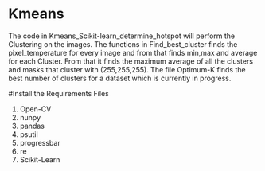 # Kmeans
The code in Kmeans_Scikit-learn_determine_hotspot will perform the Clustering on the images.
The functions in Find_best_cluster finds the pixel_temperature for every image and from that finds min,max and average for each Cluster.
From that it finds the maximum average of all the clusters and masks that cluster with (255,255,255).
The file Optimum-K finds the best number of clusters for a dataset which is currently in progress.

#Install the Requirements Files
<ol>
<li>Open-CV</li>
<li>nunpy</li>
<li>pandas</li>
<li>psutil</li>
<li>progressbar</li>
<li>re</li>
<li>Scikit-Learn</li>
</ol>

